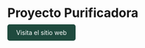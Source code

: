 # Proyecto Purificadora

<a href="https://purificadora.vercel.app" target="_blank" style="padding: 10px 20px; background-color: #1f4a3e; color: white; text-decoration: none; border-radius: 5px;">Visita el sitio web</a>
